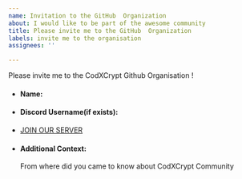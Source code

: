 ```yaml
---
name: Invitation to the GitHub  Organization
about: I would like to be part of the awesome community
title: Please invite me to the GitHub  Organization
labels: invite me to the organisation
assignees: ''

---
```


Please invite me to the CodXCrypt Github Organisation ! 

<!--more-specification(if any)-->

<!--Some Details-->

- #### Name:

- #### Discord Username(if exists):

-  [JOIN OUR SERVER](https://discord.gg/nZWBdsTRcp)

- #### Additional Context:
  From where did you came to know about CodXCrypt Community

<!--What do you like about this community/ why do you want to join-->

